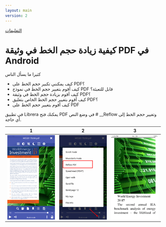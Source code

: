```yaml
---
layout: main
version: 2
---
```

[التعليمات](/wiki/faq/ar)

# كيفية زيادة حجم الخط في وثيقة PDF في Android

كثيرا ما يسأل الناس

* كيف يمكنني تكبير حجم الخط على PDF؟
* كيف أقوم بتغيير حجم الخط في نموذج PDF قابل للتعبئة؟
* كيف أقوم بزيادة حجم الخط في وثيقة PDF؟
* كيف أقوم بتغيير حجم الخط الخاص بتعليق PDF؟
* كيف أقوم بتغيير حجم الخط على PDF

في تطبيق Librera يمكنك فتح PDF في وضع النص # __Reflow وتغيير حجم الخط إلى أي حاجة.

|1|2|3|
|-|-|-|
|![](1.png)|![](2.png)|![](3.png)|

